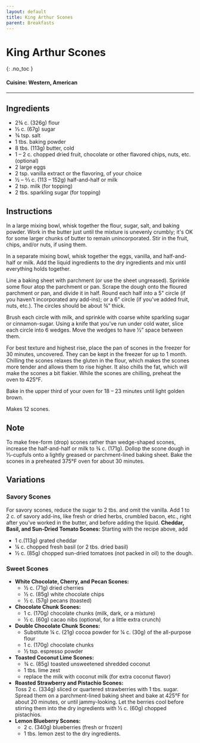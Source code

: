 ```yaml
---
layout: default
title: King Arthur Scones
parent: Breakfasts
---
```


# King Arthur Scones
{: .no_toc }

#### Cuisine: Western, American
---

## Ingredients
<ul>
	<li>2¾ c. (326g) flour</li>
	<li>⅓ c. (67g) sugar</li>
	<li>¾ tsp. salt</li>
	<li>1 tbs. baking powder</li>
	<li>8 tbs. (113g) butter, cold</li>
	<li>1 – 2 c. chopped dried fruit, chocolate or other flavored chips, nuts, etc. (optional)</li>
	<li>2 large eggs</li>
	<li>2 tsp. vanilla extract or the flavoring, of your choice</li>
	<li>½ – ⅔ c. (113 – 152g) half-and-half or milk</li>
	<li>2 tsp. milk (for topping)</li>
	<li>2 tbs. sparkling sugar (for topping)</li>
</ul>

## Instructions
In a large mixing bowl, whisk together the flour, sugar,
salt, and baking powder. Work in the butter just until the mixture is unevenly
crumbly; it's OK for some larger chunks of butter to remain unincorporated.
Stir in the fruit, chips, and/or nuts, if using them.

In a separate mixing bowl, whisk together the eggs, vanilla,
and half-and-half or milk. Add the liquid ingredients to the dry ingredients
and mix until everything holds together. 

Line a baking sheet with parchment (or use the sheet
ungreased). Sprinkle some flour atop the parchment or pan. Scrape the dough
onto the floured parchment or pan, and divide it in half. Round each half into
a 5&quot; circle (if you haven't incorporated any add-ins); or a 6&quot; circle
(if you've added fruit, nuts, etc.). The circles should be about ¾” thick.

Brush each circle with milk, and sprinkle with coarse white
sparkling sugar or cinnamon-sugar. Using a knife that you've run under cold
water, slice each circle into 6 wedges. Move the wedges to have ½” space
between them.

For best texture and highest rise, place the pan of scones
in the freezer for 30 minutes, uncovered. They can be kept in the freezer for
up to 1 month. Chilling the scones relaxes the gluten in the flour, which makes
the scones more tender and allows them to rise higher. It also chills the fat,
which will make the scones a bit flakier. While the scones are chilling,
preheat the oven to 425°F.

Bake in the upper third of your oven for 18 – 23 minutes
until light golden brown.

Makes 12 scones.

## Note
To make free-form (drop) scones rather than wedge-shaped scones, increase the
half-and-half or milk to ¾ c. (171g). Dollop the scone dough in ⅓-cupfuls onto
a lightly greased or parchment-lined baking sheet. Bake the scones in a
preheated 375°F oven for about 30 minutes.
## Variations
### Savory Scones
For savory scones, reduce the sugar to 2 tbs. and omit the vanilla. Add 1 to 2 c.
of savory add-ins, like fresh or dried herbs, crumbled bacon, etc., right after
you've worked in the butter, and before adding the liquid.
<b>Cheddar, Basil, and Sun-Dried Tomato Scones:</b> Starting with the recipe above, add 
<ul>
	<li>1 c.(113g) grated cheddar</li>
	<li>¼ c. chopped fresh basil (or 2 tbs. dried basil)</li>
	<li>½ c. (85g) chopped sun-dried tomatoes (not packed in oil) to the dough.</li>
</ul>

### Sweet Scones
<ul>
	<li><b>White Chocolate, Cherry, and Pecan Scones:</b>
		<ul>
		<li>½ c. (71g) dried cherries</li>
		<li>½ c. (85g) white chocolate chips</li>
		<li>½ c. (57g) pecans (toasted)</li>
		</ul>
	</li>
	<li><b>Chocolate Chunk Scones:</b>
		<ul>
		<li>1 c. (170g) chocolate chunks (milk, dark, or a mixture)
		<li>½ c. (60g) cacao nibs (optional, for a little extra crunch)</li>
		</ul>
	</li>
	<li><b>Double Chocolate Chunk Scones:</b>
		<ul>
		<li>Substitute ¼ c. (21g) cocoa powder for ¼ c. (30g) of the all-purpose flour</li>
		<li>1 c. (170g) chocolate chunks</li>
		<li>½ tsp. espresso powder</li>
		</ul>
	</li>
	<li><b>Toasted Coconut Lime Scones:</b>
		<ul>
		<li>¾ c. (85g) toasted unsweetened shredded coconut</li>
		<li>1 tbs. lime zest</li>
		<li>replace the milk with coconut milk (for extra coconut flavor)</li>
		</ul>
	</li>
	<li><b>Roasted Strawberry and Pistachio Scones:</b><br>Toss 2 c. (334g) sliced or quartered strawberries with 1 tbs. sugar. Spread them on a parchment-lined baking sheet and bake at 425°F for about 20 minutes, or until jammy-looking. Let the berries cool before stirring them into the dry ingredients with ½ c. (60g) chopped pistachios.</li>
	<li><b>Lemon Blueberry Scones:</b>
		<ul>
		<li>2 c. (340g) blueberries (fresh or frozen)</li>
		<li>1 tbs. lemon zest to the dry ingredients.</li>
		</ul>
	</li>
</ul>